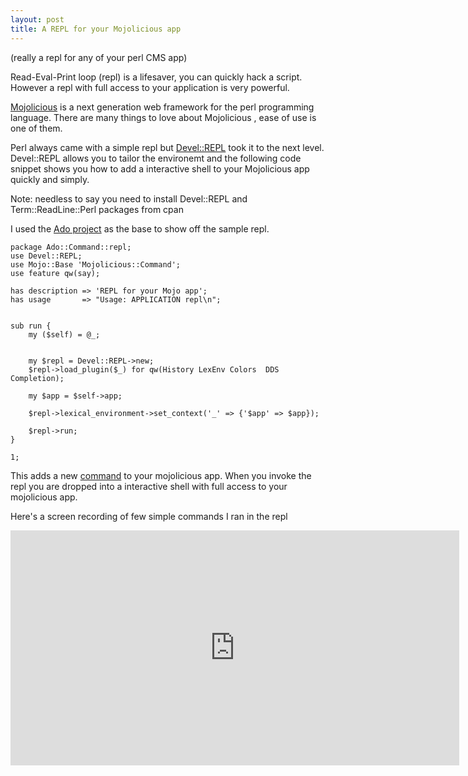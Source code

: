 ```yaml
---
layout: post
title: A REPL for your Mojolicious app
---
```


(really a repl for any of your perl CMS app)

Read-Eval-Print loop (repl) is a lifesaver, you can quickly hack a script. However a repl with full access to your application is very powerful.

[Mojolicious](http://mojolicious.org/) is a next generation web framework for the perl programming language. There are many things to love about Mojolicious , ease of use is one of them.

Perl always came with a simple repl but [Devel::REPL](http://search.cpan.org/~ether/Devel-REPL-1.003028/lib/Devel/REPL.pm) took it to the next level. Devel::REPL allows you to tailor the environemt and the following  code snippet shows you how to add a interactive shell to your Mojolicious app quickly and simply.

Note: needless to say you need to install Devel::REPL and Term::ReadLine::Perl packages from cpan

I used the [Ado project](https://github.com/kberov/Ado) as the base to show off the sample repl.

```
package Ado::Command::repl;
use Devel::REPL;
use Mojo::Base 'Mojolicious::Command';
use feature qw(say);

has description => 'REPL for your Mojo app';
has usage       => "Usage: APPLICATION repl\n";


sub run {
    my ($self) = @_;


    my $repl = Devel::REPL->new;
    $repl->load_plugin($_) for qw(History LexEnv Colors  DDS Completion);

    my $app = $self->app;

    $repl->lexical_environment->set_context('_' => {'$app' => $app});

    $repl->run;
}

1;
```

This adds a new [command](http://mojolicious.org/perldoc/Mojolicious/Guides/Cookbook#Adding-commands-to-Mojolicious) to your mojolicious app. When you invoke the repl you are dropped into a interactive shell with full access to your mojolicious app.

Here's a screen recording of few simple commands I ran in the repl

<iframe width="718" height="376" src="https://csandeep.github.io/public/video/repl.mp4" frameborder="0"> </iframe>

